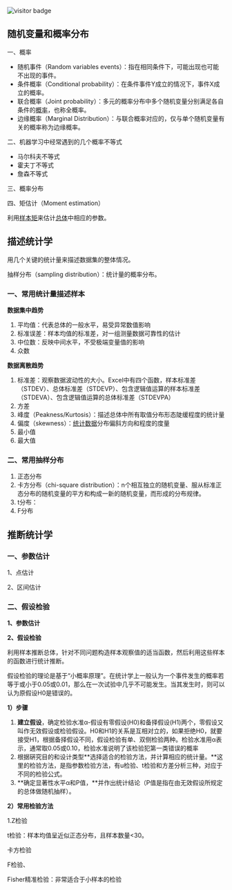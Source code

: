 ![visitor badge](https://visitor-badge.glitch.me/badge?page_id=xrandx.Dating-with-Machine-Learning)

## 随机变量和概率分布

一、概率

- 随机事件（Random variables events）：指在相同条件下，可能出现也可能不出现的事件。
- 条件概率（Conditional probability）：在条件事件Y成立的情况下，事件X成立的概率。
- 联合概率（Joint probability）：多元的概率分布中多个随机变量分别满足各自条件的[概率](https://link.zhihu.com/?target=https%3A//baike.baidu.com/item/%E6%A6%82%E7%8E%87/828845)，也称全概率。
- 边缘概率（Marginal Distribution）：与联合概率对应的，仅与单个随机变量有关的概率称为边缘概率。

二、机器学习中经常遇到的几个概率不等式

- 马尔科夫不等式
- 霍夫丁不等式
- 詹森不等式

三、概率分布

四、矩估计（Moment estimation）

利用[样本矩](https://link.zhihu.com/?target=https%3A//baike.baidu.com/item/%E6%A0%B7%E6%9C%AC%E7%9F%A9/18885702)来估计[总体](https://link.zhihu.com/?target=https%3A//baike.baidu.com/item/%E6%80%BB%E4%BD%93/919248)中相应的参数。

## 描述统计学

用几个关键的统计量来描述数据集的整体情况。

抽样分布（sampling distribution）：统计量的概率分布。

### 一、常用统计量描述样本

**数据集中趋势**

1. 平均值：代表总体的一般水平，易受异常数值影响
2. 标准误差：样本均值的标准差，对一组测量数据可靠性的估计
3. 中位数：反映中间水平，不受极端变量值的影响
4. 众数

**数据离散趋势**

1. 标准差：观察数据波动性的大小。Excel中有四个函数，样本标准差（STDEV）、总体标准差（STDEVP）、包含逻辑值运算的样本标准差（STDEVA）、包含逻辑值运算的总体标准差（STDEVPA）
2. 方差
3. 峰度（Peakness/Kurtosis）：描述总体中所有取值分布形态陡缓程度的统计量
4. 偏度（skewness）：[统计数据](https://link.zhihu.com/?target=https%3A//baike.baidu.com/item/%E7%BB%9F%E8%AE%A1%E6%95%B0%E6%8D%AE)分布偏斜方向和程度的度量
5. 最小值
6. 最大值

### 二、常用抽样分布

1. 正态分布
2. 卡方分布（chi-square distribution）：n个相互独立的随机变量、服从标准正态分布的随机变量的平方和构成一新的随机变量，而形成的分布规律。
3. t分布：
4. F分布

## 推断统计学

### 一、参数估计

1、点估计

2、区间估计

### 二、假设检验

**1、参数估计**



**2、假设检验**

利用样本推断总体，针对不同问题构造样本观察值的适当函数，然后利用这些样本的函数进行统计推断。

假设检验的理论是基于“小概率原理”。在统计学上一般认为一个事件发生的概率若等于或小于0.05或0.01，那么在一次试验中几乎不可能发生。当其发生时，则可以认为原假设H0是错误的。

**1）步骤**

1. **建立假设**，确定检验水准α-假设有零假设(H0)和备择假设(H1)两个，零假设又叫作无效假设或检验假设。H0和H1的关系是互相对立的，如果拒绝H0，就要接受H1，根据备择假设不同，假设检验有单、双侧检验两种。检验水准用α表示，通常取0.05或0.10，检验水准说明了该检验犯第一类错误的概率
2. 根据硏究目的和设计类型**选择适合的检验方法，并计算相应的统计量。**这里的检验方法，是指参数检验方法，有u检验、t检验和方差分析三种，对应于不同的检验公式。
3. **确定显著性水平α和P值，**并作出统计结论（P值是指在由无效假设所规定的总体做随机抽样）。

**2）常用检验方法**

1.Z检验

t检验：样本均值呈近似正态分布，且样本数量<30。

卡方检验

F检验、

Fisher精准检验：非常适合于小样本的检验